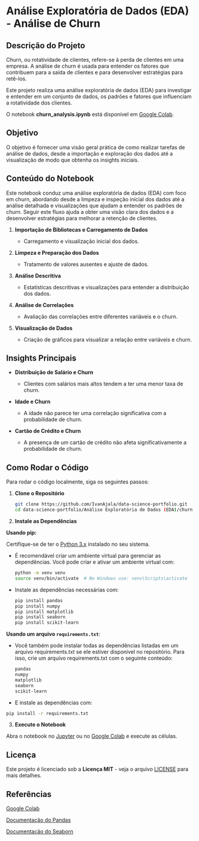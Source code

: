 # Análise Exploratória de Dados (EDA) - Análise de Churn

## Descrição do Projeto
Churn, ou rotatividade de clientes, refere-se à perda de clientes em uma empresa. A análise de churn é usada para entender os fatores que contribuem para a saída de clientes e para desenvolver estratégias para retê-los.

Este projeto realiza uma análise exploratória de dados (EDA) para investigar e entender em um conjunto de dados, os padrões e fatores que influenciam a rotatividade dos clientes.

O notebook **churn_analysis.ipynb** está disponível em [Google Colab](https://github.com/IvanAjala/data-science-portfolio/tree/main/An%C3%A1lise%20Explorat%C3%B3ria%20de%20Dados%20(EDA)/churn_analysis/notebooks).

## Objetivo

O objetivo é fornecer uma visão geral prática de como realizar tarefas de análise de dados, desde a importação e exploração dos dados até a visualização de modo que obtenha os insights iniciais.

## Conteúdo do Notebook

Este notebook conduz uma análise exploratória de dados (EDA) com foco em churn, abordando desde a limpeza e inspeção inicial dos dados até a análise detalhada e visualizações que ajudam a entender os padrões de churn. Seguir este fluxo ajuda a obter uma visão clara dos dados e a desenvolver estratégias para melhorar a retenção de clientes.

1. **Importação de Bibliotecas e Carregamento de Dados**
   - Carregamento e visualização inicial dos dados.

2. **Limpeza e Preparação dos Dados**
   - Tratamento de valores ausentes e ajuste de dados.

3. **Análise Descritiva**
   - Estatísticas descritivas e visualizações para entender a distribuição dos dados.

4. **Análise de Correlações**
   - Avaliação das correlações entre diferentes variáveis e o churn.

5. **Visualização de Dados**
   - Criação de gráficos para visualizar a relação entre variáveis e churn.

## Insights Principais

- **Distribuição de Salário e Churn**
  - Clientes com salários mais altos tendem a ter uma menor taxa de churn.
  
- **Idade e Churn**
  - A idade não parece ter uma correlação significativa com a probabilidade de churn.

- **Cartão de Crédito e Churn**
  - A presença de um cartão de crédito não afeta significativamente a probabilidade de churn.

## Como Rodar o Código

Para rodar o código localmente, siga os seguintes passos:

1. **Clone o Repositório**
   ```bash
   git clone https://github.com/IvanAjala/data-science-portfolio.git
   cd data-science-portfolio/Análise Exploratória de Dados (EDA)/churn_analysis/notebooks

2. **Instale as Dependências**

**Usando pip:**

Certifique-se de ter o [Python 3.x]() instalado no seu sistema.

- É recomendável criar um ambiente virtual para gerenciar as dependências. Você pode criar e ativar um ambiente virtual com:
  ```bash
  python -m venv venv
  source venv/bin/activate  # No Windows use: venv\Scripts\activate
  ```

- Instale as dependências necessárias com:
  ```bash
  pip install pandas 
  pip install numpy
  pip install matplotlib
  pip install seaborn
  pip install scikit-learn

  ```
**Usando um arquivo `requirements.txt`**:
- Você também pode instalar todas as dependências listadas em um arquivo requirements.txt se ele estiver disponível no repositório. Para isso, crie um arquivo requirements.txt com o seguinte conteúdo:
    ```bash
  pandas
  numpy
  matplotlib
  seaborn
  scikit-learn
  ```
- E instale as dependências com:

```bash
pip install -r requirements.txt
```
3. **Execute o Notebook**

Abra o notebook no [Jupyter]() ou no [Google Colab]() e execute as células.

## Licença

Este projeto é licenciado sob a **Licença MIT** - veja o arquivo [LICENSE](https://github.com/IvanAjala/data-science-portfolio/blob/main/LICENSE) para mais detalhes.

## Referências

[Google Colab]()

[Documentação do Pandas]()

[Documentação do Seaborn]()
